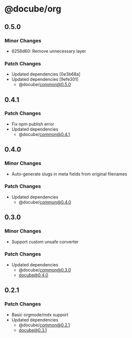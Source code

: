 # @docube/org

## 0.5.0

### Minor Changes

- 6258d60: Remove unnecessary layer

### Patch Changes

- Updated dependencies [0e3b68a]
- Updated dependencies [9efe301]
  - @docube/common@0.5.0

## 0.4.1

### Patch Changes

- Fix npm publish error
- Updated dependencies
  - @docube/common@0.4.1

## 0.4.0

### Minor Changes

- Auto-generate slugs in meta fields from original filenames

### Patch Changes

- Updated dependencies
  - @docube/common@0.4.0

## 0.3.0

### Minor Changes

- Support custom unsafe converter

### Patch Changes

- Updated dependencies
  - @docube/common@0.3.0
  - docube@0.4.0

## 0.2.1

### Patch Changes

- Basic orgmode/mdx support
- Updated dependencies
  - @docube/common@0.2.1
  - docube@0.3.1

